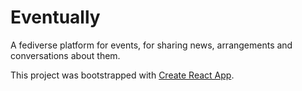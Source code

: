 # Eventually

A fediverse platform for events, for sharing news, arrangements and conversations about them.

This project was bootstrapped with [Create React App](https://github.com/facebook/create-react-app).

